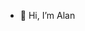 - 👋 Hi, I’m Alan

  
<!---
alantomw/alantomw is a ✨ special ✨ repository because its `README.md` (this file) appears on your GitHub profile.
You can click the Preview link to take a look at your changes.
--->
